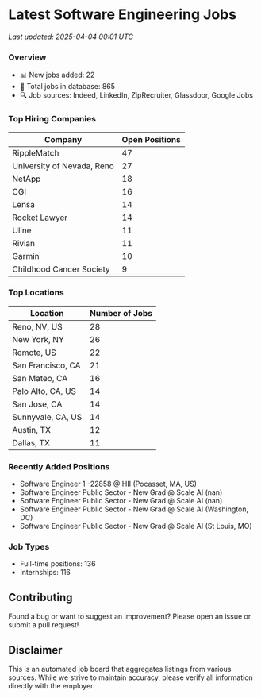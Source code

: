 # Latest Software Engineering Jobs
*Last updated: 2025-04-04 00:01 UTC*

### Overview
- 📊 New jobs added: 22
- 💼 Total jobs in database: 865
- 🔍 Job sources: Indeed, LinkedIn, ZipRecruiter, Glassdoor, Google Jobs

### Top Hiring Companies
| Company | Open Positions |
|---------|---------------|
| RippleMatch | 47 |
| University of Nevada, Reno | 27 |
| NetApp | 18 |
| CGI | 16 |
| Lensa | 14 |
| Rocket Lawyer | 14 |
| Uline | 11 |
| Rivian | 11 |
| Garmin | 10 |
| Childhood Cancer Society | 9 |

### Top Locations
| Location | Number of Jobs |
|----------|---------------|
| Reno, NV, US | 28 |
| New York, NY | 26 |
| Remote, US | 22 |
| San Francisco, CA | 21 |
| San Mateo, CA | 16 |
| Palo Alto, CA, US | 14 |
| San Jose, CA | 14 |
| Sunnyvale, CA, US | 14 |
| Austin, TX | 12 |
| Dallas, TX | 11 |

### Recently Added Positions
- Software Engineer 1 -22858 @ HII (Pocasset, MA, US)
- Software Engineer Public Sector - New Grad @ Scale AI (nan)
- Software Engineer Public Sector - New Grad @ Scale AI (nan)
- Software Engineer Public Sector - New Grad @ Scale AI (Washington, DC)
- Software Engineer Public Sector - New Grad @ Scale AI (St Louis, MO)

### Job Types
- Full-time positions: 136
- Internships: 116

## Contributing
Found a bug or want to suggest an improvement? Please open an issue or submit a pull request!

## Disclaimer
This is an automated job board that aggregates listings from various sources. While we strive to maintain accuracy, 
please verify all information directly with the employer.
